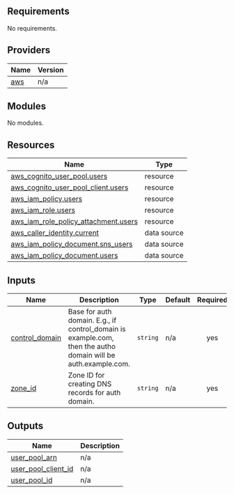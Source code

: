 <!-- BEGIN_TF_DOCS -->
## Requirements

No requirements.

## Providers

| Name | Version |
|------|---------|
| <a name="provider_aws"></a> [aws](#provider\_aws) | n/a |

## Modules

No modules.

## Resources

| Name | Type |
|------|------|
| [aws_cognito_user_pool.users](https://registry.terraform.io/providers/hashicorp/aws/latest/docs/resources/cognito_user_pool) | resource |
| [aws_cognito_user_pool_client.users](https://registry.terraform.io/providers/hashicorp/aws/latest/docs/resources/cognito_user_pool_client) | resource |
| [aws_iam_policy.users](https://registry.terraform.io/providers/hashicorp/aws/latest/docs/resources/iam_policy) | resource |
| [aws_iam_role.users](https://registry.terraform.io/providers/hashicorp/aws/latest/docs/resources/iam_role) | resource |
| [aws_iam_role_policy_attachment.users](https://registry.terraform.io/providers/hashicorp/aws/latest/docs/resources/iam_role_policy_attachment) | resource |
| [aws_caller_identity.current](https://registry.terraform.io/providers/hashicorp/aws/latest/docs/data-sources/caller_identity) | data source |
| [aws_iam_policy_document.sns_users](https://registry.terraform.io/providers/hashicorp/aws/latest/docs/data-sources/iam_policy_document) | data source |
| [aws_iam_policy_document.users](https://registry.terraform.io/providers/hashicorp/aws/latest/docs/data-sources/iam_policy_document) | data source |

## Inputs

| Name | Description | Type | Default | Required |
|------|-------------|------|---------|:--------:|
| <a name="input_control_domain"></a> [control\_domain](#input\_control\_domain) | Base for auth domain. E.g., if control\_domain is example.com, then the autho domain will be auth.example.com. | `string` | n/a | yes |
| <a name="input_zone_id"></a> [zone\_id](#input\_zone\_id) | Zone ID for creating DNS records for auth domain. | `string` | n/a | yes |

## Outputs

| Name | Description |
|------|-------------|
| <a name="output_user_pool_arn"></a> [user\_pool\_arn](#output\_user\_pool\_arn) | n/a |
| <a name="output_user_pool_client_id"></a> [user\_pool\_client\_id](#output\_user\_pool\_client\_id) | n/a |
| <a name="output_user_pool_id"></a> [user\_pool\_id](#output\_user\_pool\_id) | n/a |
<!-- END_TF_DOCS -->